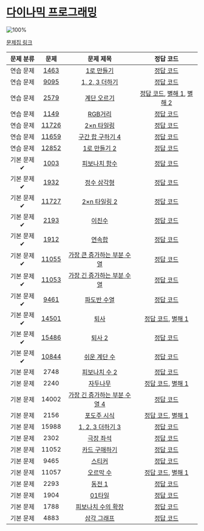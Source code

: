 # [다이나믹 프로그래밍](../0x10-dynamic-programming/README.md)

![100%](https://progress-bar.xyz/31/?scale=31&title=progress&width=500&color=babaca&suffix=/31)

[문제집 링크](https://www.acmicpc.net/workbook/view/7319)

| 문제 분류 | 문제 | 문제 제목 | 정답 코드 |
| :--: | :--: | :--: | :--: |
| 연습 문제 | [1463](../0x10-dynamic-programming/1_1463/README.md) | [1로 만들기](https://www.acmicpc.net/problem/1463) | [정답 코드](../0x10-dynamic-programming/solutions/1463.cpp) |
| 연습 문제 | [9095](../0x10-dynamic-programming/2_9095/README.md) | [1, 2, 3 더하기](https://www.acmicpc.net/problem/9095) | [정답 코드](../0x10-dynamic-programming/solutions/9095.cpp) |
| 연습 문제 | [2579](../0x10-dynamic-programming/3_2579/README.md) | [계단 오르기](https://www.acmicpc.net/problem/2579) | [정답 코드](../0x10-dynamic-programming/solutions/2579.cpp), [별해 1](../0x10-dynamic-programming/solutions/2579_1.cpp), [별해 2](../0x10-dynamic-programming/solutions/2579_2.cpp) |
| 연습 문제 | [1149](../0x10-dynamic-programming/4_1149/README.md) | [RGB거리](https://www.acmicpc.net/problem/1149) | [정답 코드](../0x10-dynamic-programming/solutions/1149.cpp) |
| 연습 문제 | [11726](../0x10-dynamic-programming/5_11726/README.md) | [2×n 타일링](https://www.acmicpc.net/problem/11726) | [정답 코드](../0x10-dynamic-programming/solutions/11726.cpp) |
| 연습 문제 | [11659](../0x10-dynamic-programming/6_11659/README.md) | [구간 합 구하기 4](https://www.acmicpc.net/problem/11659) | [정답 코드](../0x10-dynamic-programming/solutions/11659.cpp) |
| 연습 문제 | [12852](../0x10-dynamic-programming/7_12852/README.md) | [1로 만들기 2](https://www.acmicpc.net/problem/12852) | [정답 코드](../0x10-dynamic-programming/solutions/12852.cpp) |
| 기본 문제✔ | [1003](../0x10-dynamic-programming/8_1003/README.md) | [피보나치 함수](https://www.acmicpc.net/problem/1003) | [정답 코드](../0x10-dynamic-programming/solutions/1003.cpp) |
| 기본 문제✔ | [1932](../0x10-dynamic-programming/9_1932/README.md) | [정수 삼각형](https://www.acmicpc.net/problem/1932) | [정답 코드](../0x10-dynamic-programming/solutions/1932.cpp) |
| 기본 문제✔ | [11727](../0x10-dynamic-programming/10_11727/README.md) | [2×n 타일링 2](https://www.acmicpc.net/problem/11727) | [정답 코드](../0x10-dynamic-programming/solutions/11727.cpp) |
| 기본 문제✔ | [2193](../0x10-dynamic-programming/11_2193/README.md) | [이친수](https://www.acmicpc.net/problem/2193) | [정답 코드](../0x10-dynamic-programming/solutions/2193.cpp) |
| 기본 문제✔ | [1912](../0x10-dynamic-programming/12_1912/README.md) | [연속합](https://www.acmicpc.net/problem/1912) | [정답 코드](../0x10-dynamic-programming/solutions/1912.cpp) |
| 기본 문제✔ | [11055](../0x10-dynamic-programming/13_11055/README.md) | [가장 큰 증가하는 부분 수열](https://www.acmicpc.net/problem/11055) | [정답 코드](../0x10-dynamic-programming/solutions/11055.cpp) |
| 기본 문제✔ | [11053](../0x10-dynamic-programming/14_11053/README.md) | [가장 긴 증가하는 부분 수열](https://www.acmicpc.net/problem/11053) | [정답 코드](../0x10-dynamic-programming/solutions/11053.cpp) |
| 기본 문제✔ | [9461](../0x10-dynamic-programming/15_9461/README.md) | [파도반 수열](https://www.acmicpc.net/problem/9461) | [정답 코드](../0x10-dynamic-programming/solutions/9461.cpp) |
| 기본 문제✔ | [14501](../0x10-dynamic-programming/16_14501/README.md) | [퇴사](https://www.acmicpc.net/problem/14501) | [정답 코드](../0x10-dynamic-programming/solutions/14501.cpp), [별해 1](../0x10-dynamic-programming/solutions/14501_1.cpp) |
| 기본 문제✔ | [15486](../0x10-dynamic-programming/17_15486/README.md) | [퇴사 2](https://www.acmicpc.net/problem/15486) | [정답 코드](../0x10-dynamic-programming/solutions/15486.cpp) |
| 기본 문제✔ | [10844](../0x10-dynamic-programming/18_10844/README.md) | [쉬운 계단 수](https://www.acmicpc.net/problem/10844) | [정답 코드](../0x10-dynamic-programming/solutions/10844.cpp) |
| 기본 문제 | 2748 | [피보나치 수 2](https://www.acmicpc.net/problem/2748) | [정답 코드](../0x10-dynamic-programming/solutions/2748.cpp) |
| 기본 문제 | 2240 | [자두나무](https://www.acmicpc.net/problem/2240) | [정답 코드](../0x10-dynamic-programming/solutions/2240.cpp), [별해 1](../0x10-dynamic-programming/solutions/2240_1.cpp) |
| 기본 문제 | 14002 | [가장 긴 증가하는 부분 수열 4](https://www.acmicpc.net/problem/14002) | [정답 코드](../0x10-dynamic-programming/solutions/14002.cpp) |
| 기본 문제 | 2156 | [포도주 시식](https://www.acmicpc.net/problem/2156) | [정답 코드](../0x10-dynamic-programming/solutions/2156.cpp), [별해 1](../0x10-dynamic-programming/solutions/2156_1.cpp) |
| 기본 문제 | 15988 | [1, 2, 3 더하기 3](https://www.acmicpc.net/problem/15988) | [정답 코드](../0x10-dynamic-programming/solutions/15988.cpp) |
| 기본 문제 | 2302 | [극장 좌석](https://www.acmicpc.net/problem/2302) | [정답 코드](../0x10-dynamic-programming/solutions/2302.cpp) |
| 기본 문제 | 11052 | [카드 구매하기](https://www.acmicpc.net/problem/11052) | [정답 코드](../0x10-dynamic-programming/solutions/11052.cpp) |
| 기본 문제 | 9465 | [스티커](https://www.acmicpc.net/problem/9465) | [정답 코드](../0x10-dynamic-programming/solutions/9465.cpp) |
| 기본 문제 | 11057 | [오르막 수](https://www.acmicpc.net/problem/11057) | [정답 코드](../0x10-dynamic-programming/solutions/11057.cpp), [별해 1](../0x10-dynamic-programming/solutions/11057_1.cpp) |
| 기본 문제 | 2293 | [동전 1](https://www.acmicpc.net/problem/2293) | [정답 코드](../0x10-dynamic-programming/solutions/2293.cpp) |
| 기본 문제 | 1904 | [01타일](https://www.acmicpc.net/problem/1904) | [정답 코드](../0x10-dynamic-programming/solutions/1904.cpp) |
| 기본 문제 | 1788 | [피보나치 수의 확장](https://www.acmicpc.net/problem/1788) | [정답 코드](../0x10-dynamic-programming/solutions/1788.cpp) |
| 기본 문제 | 4883 | [삼각 그래프](https://www.acmicpc.net/problem/4883) | [정답 코드](../0x10-dynamic-programming/solutions/4883.cpp) |
